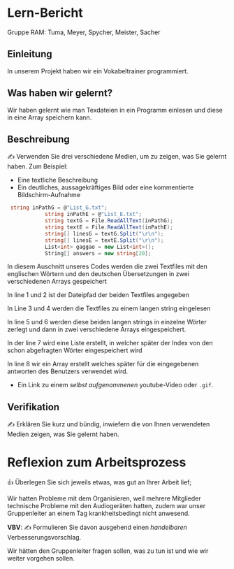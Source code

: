 
# Lern-Bericht
Gruppe RAM: Tuma, Meyer, Spycher, Meister, Sacher

## Einleitung

In unserem Projekt haben wir ein Vokabeltrainer programmiert.

## Was haben wir gelernt?

Wir haben gelernt wie man Texdateien in ein Programm einlesen und diese in eine Array speichern kann.

## Beschreibung

✍️ Verwenden Sie drei verschiedene Medien, um zu zeigen, was Sie gelernt haben. Zum Beispiel:

* Eine textliche Beschreibung
* Ein deutliches, aussagekräftiges Bild oder eine kommentierte Bildschirm-Aufnahme

```c#
 string inPathG = @"List_G.txt";
            string inPathE = @"List_E.txt";
            string textG = File.ReadAllText(inPathG);
            string textE = File.ReadAllText(inPathE);
            string[] linesG = textG.Split("\r\n");
            string[] linesE = textE.Split("\r\n");
            List<int> gaggao = new List<int>();
            String[] answers = new string[20];
```

In diesem Auschnitt unseres Codes werden die zwei Textfiles mit den englischen Wörtern und den deutschen Übersetzungen in zwei verschiedenen Arrays gespeichert

In line 1 und 2 ist der Dateipfad der beiden Textfiles angegeben

In Line 3 und 4 werden die Textfiles zu einem langen string eingelesen

In line 5 und 6 werden diese beiden langen strings in einzelne Wörter zerlegt und dann in zwei verschiedene Arrays eingespeichert.

In der line 7 wird eine Liste erstellt, in welcher später der Index von den schon abgefragten Wörter eingespeichert wird

In line 8 wir ein Array erstellt welches später für die eingegebenen antworten des Benutzers verwendet wird.





* Ein Link zu einem *selbst aufgenommenen* youtube-Video oder `.gif`.

## Verifikation

✍️ Erklären Sie kurz und bündig, inwiefern die von Ihnen verwendeten Medien zeigen, was Sie gelernt haben.

# Reflexion zum Arbeitsprozess

👍 Überlegen Sie sich jeweils etwas, was gut an Ihrer Arbeit lief;




Wir hatten Probleme mit dem Organisieren, weil mehrere Mitglieder technische Probleme mit den Audiogeräten hatten, zudem war unser Gruppenleiter an einem Tag krankheitsbedingt nicht anwesend.

**VBV**: ✍️ Formulieren Sie davon ausgehend einen *handelbaren* Verbesserungsvorschlag.

Wir hätten den Gruppenleiter fragen sollen, was zu tun ist und wie wir weiter vorgehen sollen.
